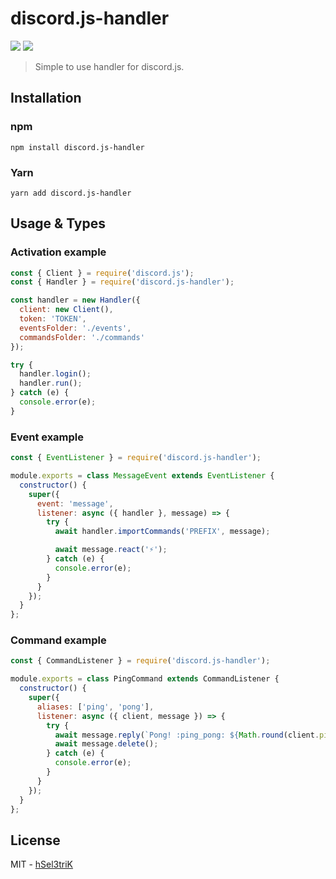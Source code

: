 # discord.js-handler

[![](https://img.shields.io/npm/dm/discord.js-handler.svg?style=flat)](https://www.npmjs.org/package/discord.js-handler) [![](https://img.shields.io/npm/v/discord.js-handler.svg?style=flat)](https://www.npmjs.org/package/discord.js-handler)

> Simple to use handler for discord.js.

## Installation

### npm

```
npm install discord.js-handler
```

### Yarn

```
yarn add discord.js-handler
```

## Usage & Types

### Activation example

```js
const { Client } = require('discord.js');
const { Handler } = require('discord.js-handler');

const handler = new Handler({
  client: new Client(),
  token: 'TOKEN',
  eventsFolder: './events',
  commandsFolder: './commands'
});

try {
  handler.login();
  handler.run();
} catch (e) {
  console.error(e);
}
```

### Event example

```js
const { EventListener } = require('discord.js-handler');

module.exports = class MessageEvent extends EventListener {
  constructor() {
    super({
      event: 'message',
      listener: async ({ handler }, message) => {
        try {
          await handler.importCommands('PREFIX', message);

          await message.react('⚡️');
        } catch (e) {
          console.error(e);
        }
      }
    });
  }
};
```

### Command example

```js
const { CommandListener } = require('discord.js-handler');

module.exports = class PingCommand extends CommandListener {
  constructor() {
    super({
      aliases: ['ping', 'pong'],
      listener: async ({ client, message }) => {
        try {
          await message.reply(`Pong! :ping_pong: ${Math.round(client.ping)}ms`);
          await message.delete();
        } catch (e) {
          console.error(e);
        }
      }
    });
  }
};
```

## License

MIT - [hSel3triK](https://github.com/hSel3triK/)

